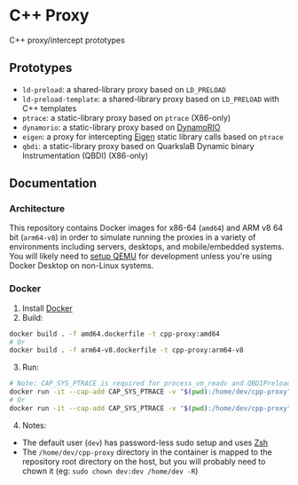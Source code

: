 # C++ Proxy
C++ proxy/intercept prototypes

## Prototypes
* `ld-preload`: a shared-library proxy based on `LD_PRELOAD`
* `ld-preload-template`: a shared-library proxy based on `LD_PRELOAD` with C++ templates
* `ptrace`: a static-library proxy based on `ptrace` (X86-only)
* `dynamorio`: a static-library proxy based on [DynamoRIO](https://dynamorio.org)
* `eigen`: a proxy for intercepting [Eigen](https://eigen.tuxfamily.org/) static library calls based
  on `ptrace`
* `qbdi`: a static-library proxy based on QuarkslaB Dynamic binary Instrumentation (QBDI) (X86-only)

## Documentation

### Architecture
This repository contains Docker images for x86-64 (`amd64`) and ARM v8 64 bit (`arm64-v8`) in order
to simulate running the proxies in a variety of environments including servers, desktops, and
mobile/embedded systems. You will likely need to [setup QEMU](https://stereolabs.com/docs/docker/building-arm-container-on-x86/)
for development unless you're using Docker Desktop on non-Linux systems.

### Docker
1. Install [Docker](https://docs.docker.com/get-docker/)
2. Build:
```bash
docker build . -f amd64.dockerfile -t cpp-proxy:amd64
# Or
docker build . -f arm64-v8.dockerfile -t cpp-proxy:arm64-v8
```
3. Run:
```bash
# Note: CAP_SYS_PTRACE is required for process_vm_readv and QBDIPreload to work
docker run -it --cap-add CAP_SYS_PTRACE -v "$(pwd):/home/dev/cpp-proxy" --name cpp-proxy-amd64 cpp-proxy:amd64
# Or
docker run -it --cap-add CAP_SYS_PTRACE -v "$(pwd):/home/dev/cpp-proxy" --name cpp-proxy-arm64-v8 cpp-proxy:arm64-v8
```
4. Notes:
  * The default user (`dev`) has password-less sudo setup and uses [Zsh](https://www.zsh.org)
  * The `/home/dev/cpp-proxy` directory in the container is mapped to the repository root directory
  on the host, but you will probably need to chown it (eg: `sudo chown dev:dev /home/dev -R`)